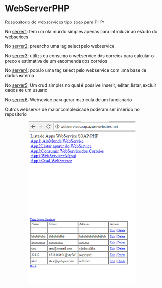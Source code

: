 # WebServerPHP

<p>Respositorio de webservices tipo soap para PHP:</p>

<p>No <a href="http://webservicesoap.azurewebsites.net/app1/">server1</a>: tem um ola mundo simples apenas para introduzir ao estudo do webserices</p>
<p>No <a href="http://webservicesoap.azurewebsites.net/app2/">server2</a>: preencho uma tag select pelo webservice</p>
<p>No <a href="http://webservicesoap.azurewebsites.net/app3/">server3</a>: utilizo eu consumo o webservice dos correios para calcular o preco e estimativa de um encomenda dos correios</p>
<p>No <a href="http://webservicesoap.azurewebsites.net/app4/">server4</a>: populo uma tag select pelo webservice com uma base de dados externa</p>
<p>No <a href="http://webservicesoap.azurewebsites.net/app5/">server5</a>: Um crud simples no qual é possivel inserir, editar, listar, excluir dados de um usuário</p>
<p>No <a href="http://webservicesoap.azurewebsites.net/app6/">server6</a>: Websevice para gerar matricula de um funcionario</p>

Outros webservie de maior complexidade poderam ser inserido no repositorio

<p align="center">
  <img src="soapPHP.png" width="350"/>
  <img src="soapPHP2.png" width="350"/>
</p>
